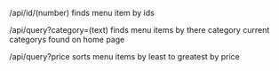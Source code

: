 /api/id/(number)
finds menu item by ids

/api/query?category=(text)
finds menu items by there category
current categorys found on home page

/api/query?price
sorts menu items by least to greatest by price